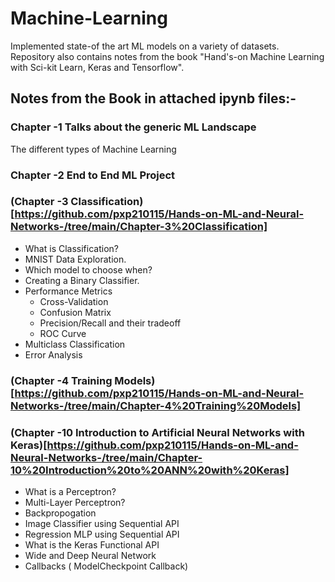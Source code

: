 # Machine-Learning
Implemented state-of the art ML models on a variety of datasets. Repository also contains notes from the book "Hand's-on Machine Learning with Sci-kit Learn, Keras and Tensorflow".


## Notes from the Book in attached ipynb files:-

### Chapter -1 Talks about the generic ML Landscape
The different types of Machine Learning

### Chapter -2 End to End ML Project

### (Chapter -3 Classification)[https://github.com/pxp210115/Hands-on-ML-and-Neural-Networks-/tree/main/Chapter-3%20Classification]

* What is Classification?
* MNIST Data Exploration.
* Which model to choose when?
* Creating a Binary Classifier.
* Performance Metrics
  - Cross-Validation
  - Confusion Matrix
  - Precision/Recall and their tradeoff
  - ROC Curve
* Multiclass Classification
* Error Analysis

### (Chapter -4 Training Models)[https://github.com/pxp210115/Hands-on-ML-and-Neural-Networks-/tree/main/Chapter-4%20Training%20Models]



### (Chapter -10 Introduction to Artificial Neural Networks with Keras)[https://github.com/pxp210115/Hands-on-ML-and-Neural-Networks-/tree/main/Chapter-10%20Introduction%20to%20ANN%20with%20Keras]

* What is a Perceptron?
* Multi-Layer Perceptron?
* Backpropogation
* Image Classifier using Sequential API
* Regression MLP using Sequential API
* What is the Keras Functional API
* Wide and Deep Neural Network
* Callbacks ( ModelCheckpoint Callback)

